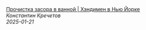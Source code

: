 <!--2025-01-21 02:36:42-->
<div class="yb">
  <a class="nodecor" href="/index.html?rabota/prochistka_zasora_v_vannoj_hendimen_v_nju_jorke">
    <img class="preview" data-videoid="8TyEY8fdCYs" src="https://i1.ytimg.com/vi/8TyEY8fdCYs/hqdefault.jpg" align="middle" alt="">
  </a>
  <div class="inlbl text">
    <a class="nodecor" href="/index.html?rabota/prochistka_zasora_v_vannoj_hendimen_v_nju_jorke">Прочистка засора в ванной | Хэндимен в Нью Йорке</a><br>
    <i class="smaller2">Константин Кречетов</i><br>
    <i class="smaller3">2025-01-21</i>
  </div>
</div>
